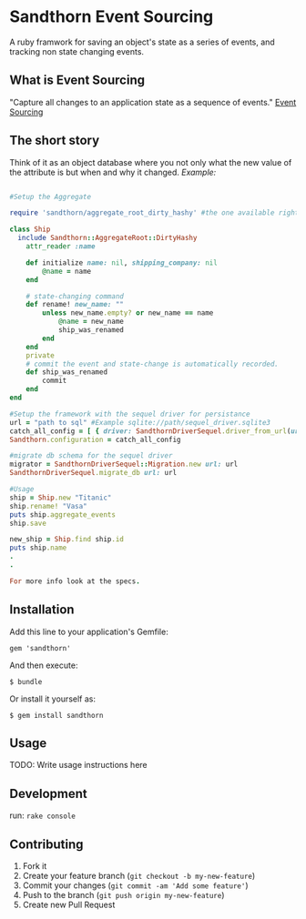 # Sandthorn Event Sourcing
A ruby framwork for saving an object's state as a series of events, and tracking non state changing events.

## What is Event Sourcing

"Capture all changes to an application state as a sequence of events."
[Event Sourcing](http://martinfowler.com/eaaDev/EventSourcing.html)

## The short story

Think of it as an object database where you not only what the new value of the attribute is but when and why it changed.
_Example:_

```ruby

#Setup the Aggregate

require 'sandthorn/aggregate_root_dirty_hashy' #the one available right now

class Ship
  include Sandthorn::AggregateRoot::DirtyHashy 
	attr_reader :name

	def initialize name: nil, shipping_company: nil
		@name = name
	end

	# state-changing command
	def rename! new_name: ""
		unless new_name.empty? or new_name == name
			@name = new_name
			ship_was_renamed
		end
	end
	private
	# commit the event and state-change is automatically recorded.
	def ship_was_renamed
		commit
	end
end

#Setup the framework with the sequel driver for persistance
url = "path to sql" #Example sqlite://path/sequel_driver.sqlite3 
catch_all_config = [ { driver: SandthornDriverSequel.driver_from_url(url: url) } ]
Sandthorn.configuration = catch_all_config

#migrate db schema for the sequel driver
migrator = SandthornDriverSequel::Migration.new url: url
SandthornDriverSequel.migrate_db url: url

#Usage
ship = Ship.new "Titanic"
ship.rename! "Vasa"
puts ship.aggregate_events
ship.save

new_ship = Ship.find ship.id
puts ship.name
.
.

For more info look at the specs.

```

## Installation

Add this line to your application's Gemfile:

    gem 'sandthorn'

And then execute:

    $ bundle

Or install it yourself as:

    $ gem install sandthorn

## Usage

TODO: Write usage instructions here

## Development

run:
   `rake console`

## Contributing

1. Fork it
2. Create your feature branch (`git checkout -b my-new-feature`)
3. Commit your changes (`git commit -am 'Add some feature'`)
4. Push to the branch (`git push origin my-new-feature`)
5. Create new Pull Request
